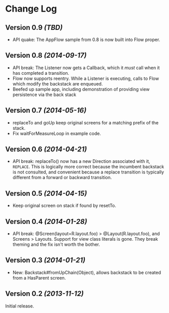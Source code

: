 Change Log
==========

Version 0.9 *(TBD)*
------
  * API quake: The AppFlow sample from 0.8 is now built into Flow proper.

Version 0.8 *(2014-09-17)*
-------
  * API break: The Listener now gets a Callback, which it *must* call when it has completed a
    transition.
  * Flow now supports reentry.  While a Listener is executing, calls to Flow which modify the
    backstack are enqueued.
  * Beefed up sample app, including demonstration of providing view persistence via
    the back stack

Version 0.7 *(2014-05-16)*
-------
  * replaceTo and goUp keep original screens for a matching prefix of the stack.
  * Fix waitForMeasureLoop in example code.

Version 0.6 *(2014-04-21)*
-------
  * API break: replaceTo() now has a new Direction associated with it, `REPLACE`.
    This is logically more correct because the incumbent backstack is not
    consulted, and convenient because a replace transition is typically
    different from a forward or backward transition.

Version 0.5 *(2014-04-15)*
-------
  * Keep original screen on stack if found by resetTo.

Version 0.4 *(2014-01-28)*
-------
  * API break: @Screen(layout=R.layout.foo) > @Layout(R.layout.foo), and Screens > Layouts.
    Support for view class literals is gone. They break theming and the fix isn't worth the bother.

Version 0.3 *(2014-01-21)*
-------
  * New: Backstack#fromUpChain(Object), allows backstack to be created from
    a HasParent screen.

Version 0.2 *(2013-11-12)*
-------

Initial release.
